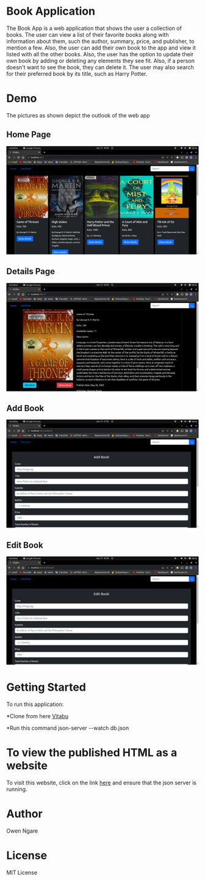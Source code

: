 # Book Application #
The Book App is a web application that shows the user a collection of books. The user can view a list of their favorite books along with information about them, such the author, summary, price, and publisher, to mention a few. Also, the user can add their own book to the app and view it listed with all the other books. Also, the user has the option to update their own book by adding or deleting any elements they see fit. Also, if a person doesn't want to see the book, they can delete it. The user may also search for their preferred book by its title, such as Harry Potter.

# Demo #
The pictures as shown depict the outlook of the web app
## Home Page ##
![Home Page](./media/Homepage.png)

## Details Page ##
![Add Book](./media/Detailspage.png)

## Add Book ##
![Add Book](./media/AddBook.png)

## Edit Book ##
![Add Book](./media/editbookpage.png)


# Getting Started #
To run this application:

*Clone from here [Vitabu](https://github.com/Ngaremaina/Vitabu)

*Run this command json-server --watch db.json

# To view the published HTML as a website #
To visit this website, click on the link [here](https://vitabuapp.netlify.app/) and ensure that the json server is running.


# Author #
Owen Ngare

# License #
MIT License

